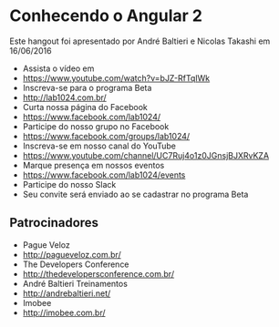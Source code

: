# Conhecendo o Angular 2


Este hangout foi apresentado por André Baltieri e Nicolas Takashi em 16/06/2016


* Assista o vídeo em
 * https://www.youtube.com/watch?v=bJZ-RfTqIWk
* Inscreva-se para o programa Beta
 * http://lab1024.com.br/
* Curta nossa página do Facebook
 * https://www.facebook.com/lab1024/
* Participe do nosso grupo no Facebook
 * https://www.facebook.com/groups/lab1024/
* Inscreva-se em nosso canal do YouTube
 * https://www.youtube.com/channel/UC7Ruj4o1z0JGnsjBJXRvKZA
* Marque presença em nossos eventos
 * https://www.facebook.com/lab1024/events
* Participe do nosso Slack
 * Seu convite será enviado ao se cadastrar no programa Beta

## Patrocinadores

* Pague Veloz
 * http://pagueveloz.com.br/
* The Developers Conference
 * http://thedevelopersconference.com.br/
* André Baltieri Treinamentos
 * http://andrebaltieri.net/
* Imobee
 * http://imobee.com.br/
